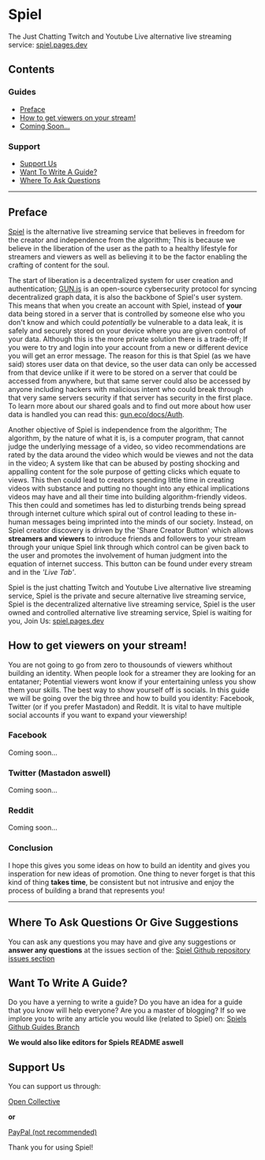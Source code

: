 # Spiel

The Just Chatting Twitch and Youtube Live alternative live streaming service: [spiel.pages.dev](https://spiel.pages.dev/?content=home)

## Contents

### Guides

- [Preface](#preface)
- [How to get viewers on your stream!](#how-to-get-viewers-on-your-stream)
- [Coming Soon...](#guides)

### Support

- [Support Us](#support-us)
- [Want To Write A Guide?](#want-to-write-a-guide)
- [Where To Ask Questions](#where-to-ask-questions-or-give-suggestions)

***

## Preface

[Spiel](https://spiel.pages.dev/?content=home) is the alternative live streaming service that believes in freedom for the creator and independence from the algorithm; This is because we believe in the liberation of the user as the path to a healthy lifestyle for streamers and viewers as well as believing it to be the factor enabling the crafting of content for the soul.

The start of liberation is a decentralized system for user creation and authentication; [GUN.js](https://gun.eco/) is an open-source cybersecurity protocol for syncing decentralized graph data, it is also the backbone of Spiel's user system. This means that when you create an account with Spiel, instead of **your** data being stored in a server that is controlled by someone else who you don't know and which could *potentially* be vulnerable to a data leak, it is safely and securely stored on your device where you are given control of your data. Although this is the more private solution there is a trade-off; If you were to try and login into your account from a new or different device you will get an error message. The reason for this is that Spiel (as we have said) stores user data on that device, so the user data can only be accessed from that device unlike if it were to be stored on a server that could be accessed from anywhere, but that same server could also be accessed by anyone including hackers with malicious intent who could break through that very same servers security if that server has security in the first place. To learn more about our shared goals and to find out more about how user data is handled you can read this: [gun.eco/docs/Auth](https://gun.eco/docs/Auth).

Another objective of Spiel is independence from the algorithm; The algorithm, by the nature of what it is, is a computer program, that cannot judge the underlying message of a video, so video recommendations are rated by the data around the video which would be viewes and not the data in the video; A system like that can be abused by posting shocking and appalling content for the sole purpose of getting clicks which equate to views. This then could lead to creators spending little time in creating videos with substance and putting no thought into any ethical implications videos may have and all their time into building algorithm-friendly videos. This then could and sometimes has led to disturbing trends being spread through internet culture which spiral out of control leading to these in-human messages being imprinted into the minds of our society. Instead, on Spiel creator discovery is driven by the 'Share Creator Button' which allows **streamers and viewers** to introduce friends and followers to your stream through your unique Spiel link through which control can be given back to the user and promotes the involvement of human judgment into the equation of internet success. This button can be found under every stream and in the *'Live Tab'*.

Spiel is the just chatting Twitch and Youtube Live alternative live streaming service, Spiel is the private and secure alternative live streaming service, Spiel is the decentralized alternative live streaming service, Spiel is the user owned and controlled alternative live streaming service, Spiel is waiting for you, Join Us: [spiel.pages.dev](https://spiel.pages.dev/?content=home)

## How to get viewers on your stream!

You are not going to go from zero to thousounds of viewers whithout building an identity. When people look for a streamer they are looking for an entataner; Potential viewers wont know if your entertaining unless you show them your skills. The best way to show yourself off is socials. In this guide we will be going over the big three and how to build you identity: Facebook, Twitter (or if you prefer Mastadon) and Reddit. It is vital to have multiple social accounts if you want to expand your viewership!

### Facebook

Coming soon...

### Twitter (Mastadon aswell)

Coming soon...

### Reddit

Coming soon...

### Conclusion

I hope this gives you some ideas on how to build an identity and gives you insperation for new ideas of promotion. One thing to never forget is that this kind of thing **takes time**, be consistent but not intrusive and enjoy the process of building a brand that represents you!

***

## Where To Ask Questions Or Give Suggestions

You can ask any questions you may have and give any suggestions or **answer any questions** at the issues section of the: [Spiel Github repository issues section](#)

## Want To Write A Guide?

Do you have a yerning to write a guide? Do you have an idea for a guide that you know will help everyone? Are you a master of blogging? If so we implore you to write any article you would like (related to Spiel) on: [Spiels Github Guides Branch](#)

**We would also like editors for Spiels README aswell**

## Support Us

You can support us through:

[Open Collective](#support-us)

**or**

[PayPal (not recommended)](#support-us)

Thank you for using Spiel!
